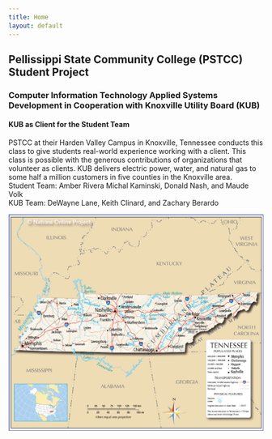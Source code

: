 ```yaml
---
title: Home
layout: default
---
```

## Pellissippi State Community College (PSTCC) Student Project
### Computer Information Technology Applied Systems Development in Cooperation with Knoxville Utility Board (KUB)
#### KUB as Client for the Student Team
PSTCC at their Harden Valley Campus in Knoxville, Tennessee conducts this class to give students real-world experience working with a client. This class is possible with the generous contributions of organizations that volunteer as clients. KUB delivers electric power, water, and natural gas to some half a million customers in five counties in the Knoxville area. <br />
Student Team: Amber Rivera Michal Kaminski, Donald Nash, and Maude Volk <br />
KUB Team: DeWayne Lane, Keith Clinard, and Zachary Berardo

![GitHub](./images/Tennessee_map.jpg)
